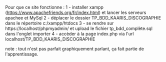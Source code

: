 Pour que ce site fonctionne :
1 - installer xampp (https://www.apachefriends.org/fr/index.html) et lancer les serveurs apachee et MySql
2 - déplacer le dossier TP_BDD_KAARIS_DISCOGRAPHIE dans le répertoire c:/xampp/htdocs
3 - se rendre sur https://localhost/phpmyadmin/ et upload le fichier tp_bdd_complète.sql dans l'onglet importer
4 - accèder à la page index.php via l'url localhost/TP_BDD_KAARIS_DISCOGRAPHIE

note : tout n'est pas parfait graphiquement parlant, ça fait partie de l'apprentissage.
